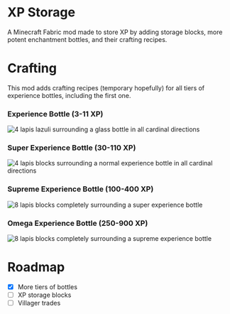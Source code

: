 # XP Storage
A Minecraft Fabric mod made to store XP by adding storage blocks, more potent enchantment bottles, and their crafting recipes.

# Crafting
This mod adds crafting recipes (temporary hopefully) for all tiers of experience bottles, including the first one.
### Experience Bottle (3-11 XP)
![4 lapis lazuli surrounding a glass bottle in all cardinal directions](https://i.imgur.com/f15xkGl.png)
### Super Experience Bottle (30-110 XP)
![4 lapis blocks surrounding a normal experience bottle in all cardinal directions](https://i.imgur.com/gAW1ktZ.png)
### Supreme Experience Bottle (100-400 XP)
![8 lapis blocks completely surrounding a super experience bottle](https://i.imgur.com/UBTkbmF.png)
### Omega Experience Bottle (250-900 XP)
![8 lapis blocks completely surrounding a supreme experience bottle](https://i.imgur.com/wa5skNi.png)

# Roadmap
- [x] More tiers of bottles
- [ ] XP storage blocks
- [ ] Villager trades
